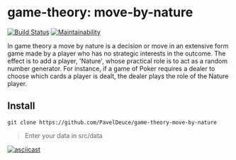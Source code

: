 # game-theory: move-by-nature

[![Build Status](https://travis-ci.org/PavelDeuce/Game-theory-Move-by-nature.svg?branch=master)](https://travis-ci.org/PavelDeuce/Game-theory-Move-by-nature)
[![Maintainability](https://api.codeclimate.com/v1/badges/a90e86b7db3c02b9b289/maintainability)](https://codeclimate.com/github/PavelDeuce/Systems-analysis-methods-Move-by-nature-/maintainability)

In game theory a move by nature is a decision or move in an extensive form game made by a player who has no strategic interests in the outcome. The effect is to add a player, 'Nature', whose practical role is to act as a random number generator. For instance, if a game of Poker requires a dealer to choose which cards a player is dealt, the dealer plays the role of the Nature player.

## Install

`git clone https://github.com/PavelDeuce/game-theory-move-by-nature`

>Enter your data in src/data

[![asciicast](https://asciinema.org/a/IugeCiK5F2fizP0zZylwHhuXg.svg)](https://asciinema.org/a/IugeCiK5F2fizP0zZylwHhuXg)
